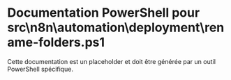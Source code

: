 # Documentation PowerShell pour src\n8n\automation\deployment\rename-folders.ps1

Cette documentation est un placeholder et doit être générée par un outil PowerShell spécifique.
